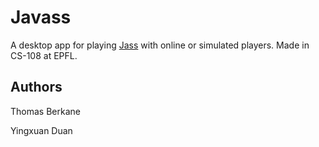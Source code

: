 # Javass

A desktop app for playing [Jass](https://en.wikipedia.org/wiki/Jass) with online or simulated players. Made in CS-108 at EPFL.

## Authors

Thomas Berkane

Yingxuan Duan
